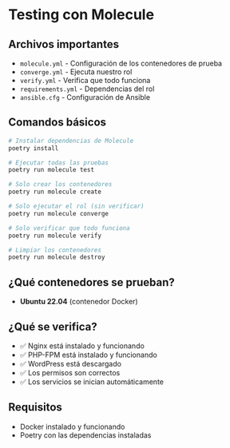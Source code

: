 # Testing con Molecule

## Archivos importantes

- `molecule.yml` - Configuración de los contenedores de prueba
- `converge.yml` - Ejecuta nuestro rol
- `verify.yml` - Verifica que todo funciona
- `requirements.yml` - Dependencias del rol
- `ansible.cfg` - Configuración de Ansible

## Comandos básicos

```bash
# Instalar dependencias de Molecule
poetry install

# Ejecutar todas las pruebas
poetry run molecule test

# Solo crear los contenedores
poetry run molecule create

# Solo ejecutar el rol (sin verificar)
poetry run molecule converge

# Solo verificar que todo funciona
poetry run molecule verify

# Limpiar los contenedores
poetry run molecule destroy
```

## ¿Qué contenedores se prueban?

- **Ubuntu 22.04** (contenedor Docker)

## ¿Qué se verifica?

- ✅ Nginx está instalado y funcionando
- ✅ PHP-FPM está instalado y funcionando
- ✅ WordPress está descargado
- ✅ Los permisos son correctos
- ✅ Los servicios se inician automáticamente

## Requisitos

- Docker instalado y funcionando
- Poetry con las dependencias instaladas 
